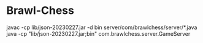 # Brawl-Chess

javac -cp lib/json-20230227.jar -d bin server/com/brawlchess/server/*.java
java -cp "lib/json-20230227.jar;bin" com.brawlchess.server.GameServer